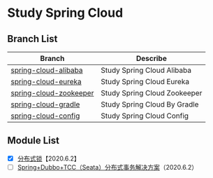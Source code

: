 # Study Spring Cloud

## Branch List

| Branch | Describe |
| --- | --- |
| [spring-cloud-alibaba](../../tree/spring-cloud-alibaba) | Study Spring Cloud Alibaba |
| [spring-cloud-eureka](../../tree/spring-cloud-eureka) | Study Spring Cloud Eureka |
| [spring-cloud-zookeeper](../../tree/spring-cloud-zookeeper) | Study Spring Cloud Zookeeper |
| [spring-cloud-gradle](../../tree/spring-cloud-gradle) | Study Spring Cloud By Gradle |
| [spring-cloud-config](../../tree/spring-cloud-config) | Study Spring Cloud Config |

## Module List

- [x] [分布式锁](./spring-cloud-lock)【2020.6.2】
- [ ] [Spring+Dubbo+TCC（Seata）分布式事务解决方案]()（2020.6.2）